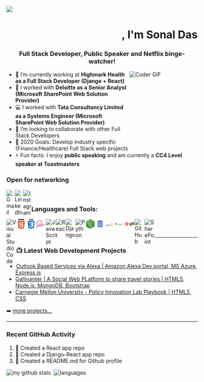 <p><img aligh="left" src="https://media.giphy.com/media/26xBukhJ0i8KXADYc/giphy.gif" width="150px" /><h1 align="right">, I'm Sonal Das</h1></p>
<h3 align="center">Full Stack Developer, Public Speaker and Netflix binge-watcher!</h3>

<img src="https://media.giphy.com/media/oy83DwqHRcR1jJczV3/giphy.gif" align="right" alt="Coder GIF" width="180" height="180">

- :pill: I’m currently working at **Highmark Health as a Full Stack Developer (Django + React)**
- :money_with_wings: I worked with **Deloitte as a Senior Analyst (Microsoft SharePoint Web Solution Provider)**
- :computer: I worked with **Tata Consultancy Limited as a Systems Engineer (Microsoft SharePoint Web Solution Provider)**
- 👯 I’m looking to collaborate with other Full Stack Developers
- 🥅 2020 Goals: Develop industry specific (Finance/Healthcare) Full Stack web projects
- ⚡ Fun facts: I enjoy **public speaking** and am currently a **CC4 Level speaker at Toastmasters**


### Open for networking

[<img align="left" alt="Gmail" width="22px" src="https://cdn.jsdelivr.net/npm/simple-icons@v3/icons/gmail.svg" />][Gmail]
[<img align="left" alt="LinkedIn" width="22px" src="https://cdn.jsdelivr.net/npm/simple-icons@v3/icons/linkedin.svg" />][linkedin]
[<img align="left" alt="Instagram" width="22px" src="https://cdn.jsdelivr.net/npm/simple-icons@v3/icons/instagram.svg" />][Instagram]

<br />

### Languages and Tools:

[<img align="left" alt="Visual Studio Code" width="26px" src="https://media.giphy.com/media/SS8CV2rQdlYNLtBCiF/giphy.gif" />][LinkedIn]
[<img align="left" alt="HTML5" width="26px" src="https://raw.githubusercontent.com/github/explore/80688e429a7d4ef2fca1e82350fe8e3517d3494d/topics/html/html.png" />][LinkedIn]
[<img align="left" alt="CSS3" width="26px" src="https://raw.githubusercontent.com/github/explore/80688e429a7d4ef2fca1e82350fe8e3517d3494d/topics/css/css.png" />][LinkedIn]
[<img align="left" alt="Sass" width="26px" src="https://raw.githubusercontent.com/github/explore/80688e429a7d4ef2fca1e82350fe8e3517d3494d/topics/sass/sass.png" />][LinkedIn]
[<img align="left" alt="JavaScript" width="26px" src="https://media.giphy.com/media/ln7z2eWriiQAllfVcn/giphy.gif" />][LinkedIn]
[<img align="left" alt="React" width="26px" src="https://i.giphy.com/media/eNAsjO55tPbgaor7ma/200w.webp" />][LinkedIn]
[<img align="left" alt="Django" width="26px" src="https://cdn.worldvectorlogo.com/logos/django.svg" />][LinkedIn]
[<img align="left" alt="Python" width="26px" src="https://camo.githubusercontent.com/a3ccfae79c559d3ff0c7ece89882c93bf278d01f0d2a1d908e19497630dca49d/68747470733a2f2f692e67697068792e636f6d2f6d656469612f4c4d7439363338644f38646674416a74636f2f3230302e77656270" />][LinkedIn]
[<img align="left" alt="Node.js" width="26px" src="https://raw.githubusercontent.com/github/explore/80688e429a7d4ef2fca1e82350fe8e3517d3494d/topics/nodejs/nodejs.png" />][LinkedIn]
[<img align="left" alt="SQL" width="26px" src="https://raw.githubusercontent.com/github/explore/80688e429a7d4ef2fca1e82350fe8e3517d3494d/topics/sql/sql.png" />][LinkedIn]
[<img align="left" alt="MySQL" width="26px" src="https://raw.githubusercontent.com/github/explore/80688e429a7d4ef2fca1e82350fe8e3517d3494d/topics/mysql/mysql.png" />][LinkedIn]
[<img align="left" alt="MongoDB" width="26px" src="https://raw.githubusercontent.com/github/explore/80688e429a7d4ef2fca1e82350fe8e3517d3494d/topics/mongodb/mongodb.png" />][LinkedIn]
[<img align="left" alt="Git" width="26px" src="https://raw.githubusercontent.com/github/explore/80688e429a7d4ef2fca1e82350fe8e3517d3494d/topics/git/git.png" />][LinkedIn]
[<img align="left" alt="GitHub" width="26px" src="https://camo.githubusercontent.com/0cad3f969b0946abd0e5f16e9ed1ff78a2495a40c2bb5c6414aefd4be76505aa/68747470733a2f2f692e67697068792e636f6d2f6d656469612f4b7a4a6b7a6a676766474e355079366e6b542f3230302e77656270" />][LinkedIn]
[<img align="left" alt="SharePoint" width="26px" src="https://developer.microsoft.com/en-us/office/blogs/wp-content/uploads/2019/03/SharePoint.256x256x32-100x100.png" />][LinkedIn]

<br />
<br />

---

### 📺 Latest Web Development Projects

<!-- GITPROJECT:START -->
- [Outlook Based Services via Alexa | Amazon Alexa Dev portal, MS Azure, Express.js](https://github.com/sonal-p-das/capstone_cmu_vawe)
- [Gallivanter | A Social Web PLatform to share travel stories | HTML5, Node.js, MongoDB, Bootstrap](https://github.com/sonal-p-das/Gallivanter)
- [Carnegie Mellon University - Policy Innovation Lab Playbook | HTML5, CSS](https://github.com/sonal-p-das/policy-lab-playbook)
<!-- GITPROJECT:END -->

➡️ [more projects...](https://github.com/sonal-p-das?tab=repositories)

---

### Recent GitHub Activity

<!--START_SECTION:activity-->
1. 💪 Created a React app repo 
2. 💪 Created a Django-React app repo
3. 💪 Created a README.md for Github profile
<!--END_SECTION:activity-->

<p align="left">
<img src="https://github-readme-stats.vercel.app/api?username=sonal-p-das&show_icons=true&hide_border=true&count_private=true" alt="my github stats" width="420"/>&nbsp;
<img src="https://github-readme-stats.vercel.app/api/top-langs/?username=sonal-p-das&layout=compact&theme=buefy&hide_border=true" alt="languages" height="165">
</p>

[HighmarkLinkedIn]: http://vsCodeHero.com
[Gmail]: sonald@alumni.cmu.edu
[linkedin]: https://www.linkedin.com/in/sonalpdas/
[Instagram]: https://www.instagram.com/the_spd/
